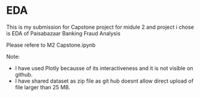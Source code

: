 # EDA
This is my submission for Capstone project for midule 2 and project i chose is EDA of Paisabazaar Banking Fraud Analysis

Please refere to M2 Capstone.ipynb 

Note: 
- I have used Plotly becausse of its interactiveness and it is not visible on github.
- I have shared dataset as zip file as git hub doesnt allow direct upload of file larger than 25 MB.

